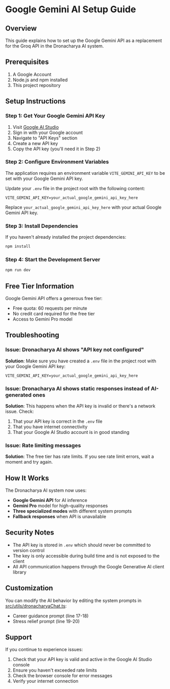 # Google Gemini AI Setup Guide

## Overview
This guide explains how to set up the Google Gemini API as a replacement for the Groq API in the Dronacharya AI system.

## Prerequisites
1. A Google Account
2. Node.js and npm installed
3. This project repository

## Setup Instructions

### Step 1: Get Your Google Gemini API Key
1. Visit [Google AI Studio](https://aistudio.google.com/)
2. Sign in with your Google account
3. Navigate to "API Keys" section
4. Create a new API key
5. Copy the API key (you'll need it in Step 2)

### Step 2: Configure Environment Variables
The application requires an environment variable `VITE_GEMINI_API_KEY` to be set with your Google Gemini API key.

Update your `.env` file in the project root with the following content:

```
VITE_GEMINI_API_KEY=your_actual_google_gemini_api_key_here
```

Replace `your_actual_google_gemini_api_key_here` with your actual Google Gemini API key.

### Step 3: Install Dependencies
If you haven't already installed the project dependencies:

```bash
npm install
```

### Step 4: Start the Development Server
```bash
npm run dev
```

## Free Tier Information
Google Gemini API offers a generous free tier:
- Free quota: 60 requests per minute
- No credit card required for the free tier
- Access to Gemini Pro model

## Troubleshooting

### Issue: Dronacharya AI shows "API key not configured"
**Solution**: Make sure you have created a `.env` file in the project root with your Google Gemini API key:
```
VITE_GEMINI_API_KEY=your_actual_google_gemini_api_key_here
```

### Issue: Dronacharya AI shows static responses instead of AI-generated ones
**Solution**: This happens when the API key is invalid or there's a network issue. Check:
1. That your API key is correct in the `.env` file
2. That you have internet connectivity
3. That your Google AI Studio account is in good standing

### Issue: Rate limiting messages
**Solution**: The free tier has rate limits. If you see rate limit errors, wait a moment and try again.

## How It Works
The Dronacharya AI system now uses:
- **Google Gemini API** for AI inference
- **Gemini Pro** model for high-quality responses
- **Three specialized modes** with different system prompts
- **Fallback responses** when API is unavailable

## Security Notes
- The API key is stored in `.env` which should never be committed to version control
- The key is only accessible during build time and is not exposed to the client
- All API communication happens through the Google Generative AI client library

## Customization
You can modify the AI behavior by editing the system prompts in [src/utils/dronacharyaChat.ts](file:///c:/Users/Ankush/OneDrive/Desktop/AYUSH%20FOLDER/rajhans001/src/utils/dronacharyaChat.ts):
- Career guidance prompt (line 17-18)
- Stress relief prompt (line 19-20)

## Support
If you continue to experience issues:
1. Check that your API key is valid and active in the Google AI Studio console
2. Ensure you haven't exceeded rate limits
3. Check the browser console for error messages
4. Verify your internet connection